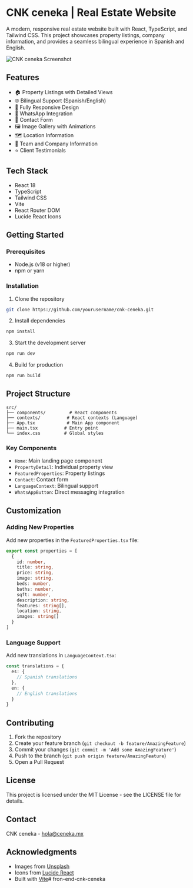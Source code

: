 # CNK ceneka | Real Estate Website

A modern, responsive real estate website built with React, TypeScript, and Tailwind CSS. This project showcases property listings, company information, and provides a seamless bilingual experience in Spanish and English.

![CNK ceneka Screenshot](https://images.unsplash.com/photo-1600607687939-ce8a6c25118c?ixlib=rb-1.2.1&auto=format&fit=crop&w=2000&q=80)

## Features

- 🏠 Property Listings with Detailed Views
- 🌐 Bilingual Support (Spanish/English)
- 📱 Fully Responsive Design
- 💬 WhatsApp Integration
- 📝 Contact Form
- 🖼️ Image Gallery with Animations
- 🗺️ Location Information
- 👥 Team and Company Information
- ⭐ Client Testimonials

## Tech Stack

- React 18
- TypeScript
- Tailwind CSS
- Vite
- React Router DOM
- Lucide React Icons

## Getting Started

### Prerequisites

- Node.js (v18 or higher)
- npm or yarn

### Installation

1. Clone the repository
```bash
git clone https://github.com/yourusername/cnk-ceneka.git
```

2. Install dependencies
```bash
npm install
```

3. Start the development server
```bash
npm run dev
```

4. Build for production
```bash
npm run build
```

## Project Structure

```
src/
├── components/         # React components
├── contexts/          # React contexts (Language)
├── App.tsx            # Main App component
├── main.tsx          # Entry point
└── index.css         # Global styles
```

### Key Components

- `Home`: Main landing page component
- `PropertyDetail`: Individual property view
- `FeaturedProperties`: Property listings
- `Contact`: Contact form
- `LanguageContext`: Bilingual support
- `WhatsAppButton`: Direct messaging integration

## Customization

### Adding New Properties

Add new properties in the `FeaturedProperties.tsx` file:

```typescript
export const properties = [
  {
    id: number,
    title: string,
    price: string,
    image: string,
    beds: number,
    baths: number,
    sqft: number,
    description: string,
    features: string[],
    location: string,
    images: string[]
  }
]
```

### Language Support

Add new translations in `LanguageContext.tsx`:

```typescript
const translations = {
  es: {
    // Spanish translations
  },
  en: {
    // English translations
  }
}
```

## Contributing

1. Fork the repository
2. Create your feature branch (`git checkout -b feature/AmazingFeature`)
3. Commit your changes (`git commit -m 'Add some AmazingFeature'`)
4. Push to the branch (`git push origin feature/AmazingFeature`)
5. Open a Pull Request

## License

This project is licensed under the MIT License - see the LICENSE file for details.

## Contact

CNK ceneka - hola@ceneka.mx

## Acknowledgments

- Images from [Unsplash](https://unsplash.com)
- Icons from [Lucide React](https://lucide.dev)
- Built with [Vite](https://vitejs.dev)# fron-end-cnk-ceneka
